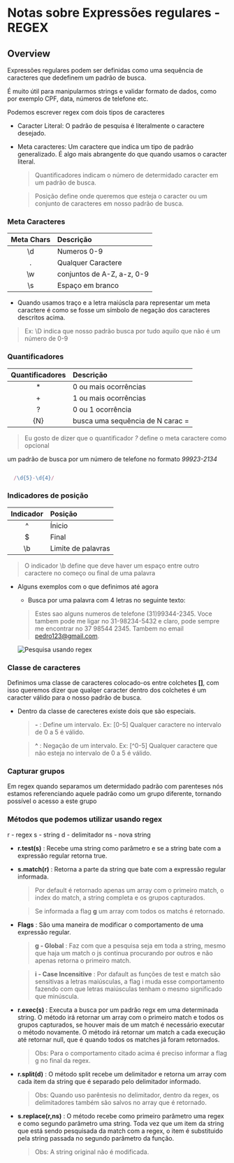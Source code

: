 # Notas sobre Expressões regulares - REGEX

## Overview

Expressões regulares podem ser definidas como uma sequência de caracteres que dedefinem um padrão de busca. 

É muito útil para manipularmos strings e validar formato de dados, como por exemplo CPF, data, números de telefone etc.

Podemos escrever regex com dois tipos de caracteres

- Caracter Literal: O padrão de pesquisa é literalmente o caractere desejado. 

- Meta caracteres: Um caractere que indica um tipo de padrão generalizado. É algo mais abrangente do que quando usamos o caracter literal. 

  > Quantificadores indicam o número de determidado caracter em um padrão de busca.

  > Posição define onde queremos que esteja o caracter ou um conjunto de caracteres em nosso padrão de busca.

###  Meta Caracteres

| Meta Chars  | Descrição                  |
|    :----:   | :---                       |
| \d          | Numeros 0-9                |
| .           | Qualquer Caractere         |
| \w          | conjuntos de A-Z, a-z, 0-9 |
| \s          | Espaço em branco           |


- Quando usamos traço e a letra maiúscla para representar um meta caractere é como se fosse um símbolo de negação dos caracteres descritos acima.

> Ex: \D indica que nosso padrão busca por tudo aquilo que não é um número de 0-9

### Quantificadores 

| Quantificadores | Descrição                        |
|   :----:        | :---                             |
| *               | 0 ou mais ocorrências            |
| +               | 1 ou mais ocorrências            |
| ?               | 0 ou 1 ocorrência                |
| {N}             | busca uma sequência de N carac = | 

> Eu gosto de dizer que o quantificador *?* define o meta caractere como opcional

um padrão de busca por um número de telefone no formato *99923-2134* 

```js

  /\d{5}-\d{4}/

  ```
### Indicadores de posição

| Indicador | Posição  |
| :----:    | :---     |
| ^         | Ínicio   |
| $         | Final    |
| \b        | Limite de palavras |

> O indicador \b define que deve haver um espaço entre outro caractere no começo ou final de uma palavra

- Alguns exemplos com o que definimos até agora

  - Busca por uma palavra com 4 letras no seguinte texto:
  
  > Estes sao alguns numeros de telefone (31)99344-2345. Voce tambem pode me ligar no 31-98234-5432 e claro, pode sempre me encontrar no 37 98544 2345. Tambem no email pedro123@gmail.com.

  ![Pesquisa usando regex](/3.png)


### Classe de caracteres 

Definimos uma classe de caracteres colocado-os entre colchetes **[]**, com isso queremos dizer que qualqer caracter dentro dos colchetes é um caracter válido para o nosso padrão de busca.

- Dentro da classe de carecteres existe dois que são especiais.

  > **-** : Define um intervalo. Ex: \[0-5] Qualquer caractere no intervalo de 0 a 5 é válido.

  > **^** : Negação de um intervalo. Ex: \[^0-5] Qualquer caractere que não esteja no intervalo de 0 a 5 é válido.

### Capturar grupos

Em regex quando separamos um determidado padrão com parenteses nós estamos referenciando aquele padrão como um grupo diferente, tornando possível o acesso a este grupo

### Métodos que podemos utilizar usando regex

r - regex
s - string
d - delimitador
ns - nova string

- **r.test(s)** : Recebe uma string como parâmetro e se a string bate com a expressão regular retorna true.

- **s.match(r)** : Retorna a parte da string que bate com a expressão regular informada. 

  > Por default é retornado apenas um array com o primeiro match, o index do match, a string completa e os grupos capturados.

  > Se informada a flag **g** um array com todos os matchs é retornado.

- **Flags** : São uma maneira de modificar o comportamento de uma expressão regular.

  > **g - Global** : Faz com que a pesquisa seja em toda a string, mesmo que haja um match o js continua procurando por outros e não apenas retorna o primeiro match.

  > **i - Case Incensitive** : Por dafault as funções de test e match são sensitivas a letras maiúsculas, a flag i muda esse comportamento fazendo com que letras maiúsculas tenham o mesmo significado que minúscula.

- **r.exec(s)** : Executa a busca por um padrão regx em uma determinada string. O método irá retornar um array com o primeiro match e todos os grupos capturados, se houver mais de um match é necessário executar o método novamente. O método irá retornar um match a cada execução até retornar null, que é quando todos os matches já foram retornados.

  > Obs: Para o comportamento citado acima é preciso informar a flag g no final da regex.

- **r.split(d)** : O método split recebe um delimitador e retorna um array com cada item da string que é separado pelo delimitador informado.

  > Obs: Quando uso parêntesis no delimitador, dentro da regex, os delimitadores também são salvos no array que é retornado.

- **s.replace(r,ns)** : O método recebe como primeiro parâmetro uma regex e como segundo parâmetro uma string. Toda vez que um item da string que está sendo pesquisada da match com a regex, o item é substituido pela string passada no segundo parâmetro da função.

  > Obs: A string original não é modificada.






